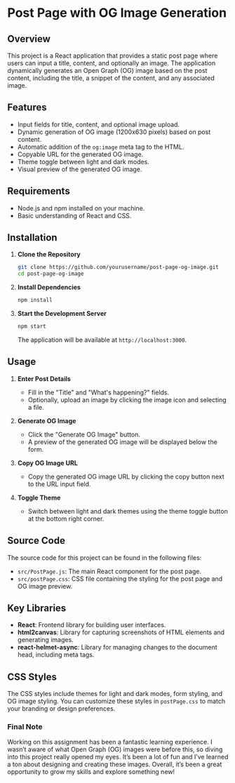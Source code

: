 # Post Page with OG Image Generation

## Overview

This project is a React application that provides a static post page where users can input a title, content, and optionally an image. The application dynamically generates an Open Graph (OG) image based on the post content, including the title, a snippet of the content, and any associated image.

## Features

- Input fields for title, content, and optional image upload.
- Dynamic generation of OG image (1200x630 pixels) based on post content.
- Automatic addition of the `og:image` meta tag to the HTML.
- Copyable URL for the generated OG image.
- Theme toggle between light and dark modes.
- Visual preview of the generated OG image.

## Requirements

- Node.js and npm installed on your machine.
- Basic understanding of React and CSS.

## Installation

1. **Clone the Repository**

   ```bash
   git clone https://github.com/yourusername/post-page-og-image.git
   cd post-page-og-image
   ```

2. **Install Dependencies**

   ```bash
   npm install
   ```

3. **Start the Development Server**

   ```bash
   npm start
   ```

   The application will be available at `http://localhost:3000`.

## Usage

1. **Enter Post Details**

   - Fill in the "Title" and "What's happening?" fields.
   - Optionally, upload an image by clicking the image icon and selecting a file.

2. **Generate OG Image**

   - Click the "Generate OG Image" button.
   - A preview of the generated OG image will be displayed below the form.

3. **Copy OG Image URL**

   - Copy the generated OG image URL by clicking the copy button next to the URL input field.

4. **Toggle Theme**

   - Switch between light and dark themes using the theme toggle button at the bottom right corner.

## Source Code

The source code for this project can be found in the following files:

- `src/PostPage.js`: The main React component for the post page.
- `src/postPage.css`: CSS file containing the styling for the post page and OG image preview.

## Key Libraries

- **React**: Frontend library for building user interfaces.
- **html2canvas**: Library for capturing screenshots of HTML elements and generating images.
- **react-helmet-async**: Library for managing changes to the document head, including meta tags.

## CSS Styles

The CSS styles include themes for light and dark modes, form styling, and OG image styling. You can customize these styles in `postPage.css` to match your branding or design preferences.

### Final Note

Working on this assignment has been a fantastic learning experience. I wasn’t aware of what Open Graph (OG) images were before this, so diving into this project really opened my eyes. It’s been a lot of fun and I’ve learned a ton about designing and creating these images. Overall, it’s been a great opportunity to grow my skills and explore something new!
